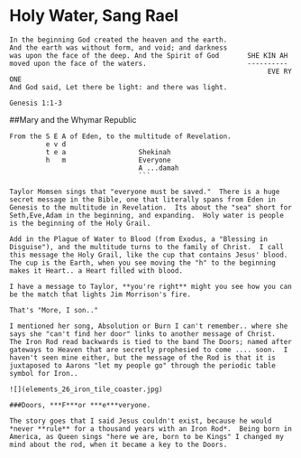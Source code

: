 # Holy Water, Sang Rael

```
In the beginning God created the heaven and the earth.
And the earth was without form, and void; and darkness 
was upon the face of the deep. And the Spirit of God       SHE KIN AH   
moved upon the face of the waters.                         ----------
                                                                EVE RY ONE
And God said, Let there be light: and there was light.

Genesis 1:1-3
```

##Mary and the Whymar Republic
```
From the S E A of Eden, to the multitude of Revelation.
         e v d                 
         t e a                  Shekinah
         h   m                  Everyone
                                A ...damah
                                ```
                                
Taylor Momsen sings that "everyone must be saved."  There is a huge secret message in the Bible, one that literally spans from Eden in Genesis to the multitude in Revelation.  Its about the "sea" short for Seth,Eve,Adam in the beginning, and expanding.  Holy water is people is the beginning of the Holy Grail.  

Add in the Plague of Water to Blood (from Exodus, a "Blessing in Disguise"), and the multitude turns to the family of Christ.  I call this message the Holy Grail, like the cup that contains Jesus' blood.  The cup is the Earth, when you see moving the "h" to the beginning makes it Heart.. a Heart filled with blood.  

I have a message to Taylor, **you're right** might you see how you can be the match that lights Jim Morrison's fire.

That's "More, I son.."  

I mentioned her song, Absolution or Burn I can't remember.. where she says she "can't find her door" links to another message of Christ.   The Iron Rod read backwards is tied to the band The Doors; named after gateways to Heaven that are secretly prophesied to come .... soon.  I haven't seen mine either, but the message of the Rod is that it is juxtaposed to Aarons "let my people go" through the periodic table symbol for Iron..

![](elements_26_iron_tile_coaster.jpg)

###Doors, ***F***or ***e***veryone.  

The story goes that I said Jesus couldn't exist, because he would *never **rule** for a thousand years with an Iron Rod*.  Being born in America, as Queen sings "here we are, born to be Kings" I changed my mind about the rod, when it became a key to the Doors.